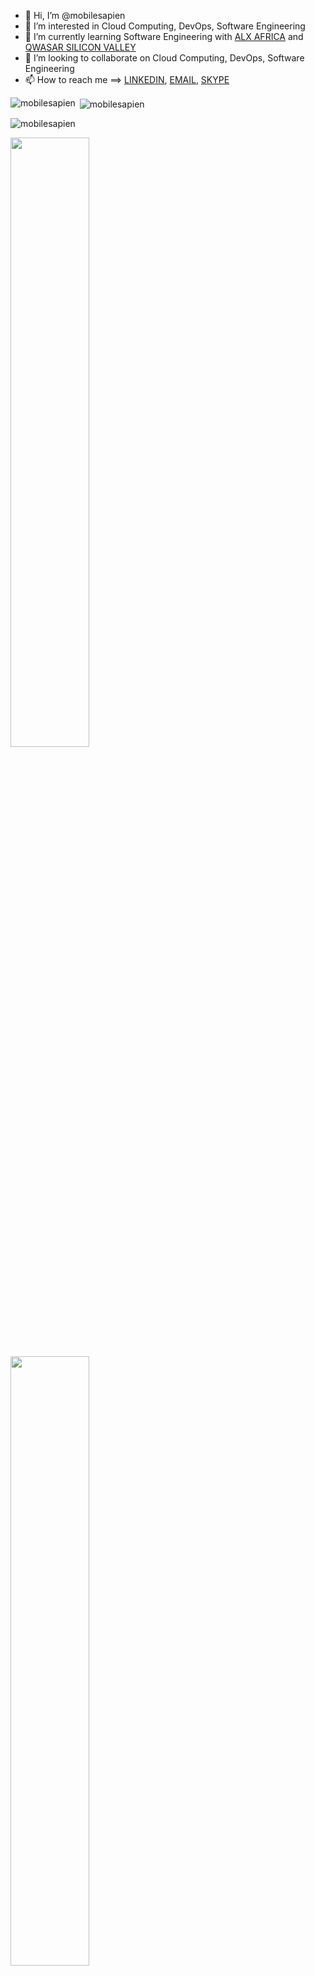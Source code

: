 - 👋 Hi, I’m @mobilesapien
- 👀 I’m interested in Cloud Computing, DevOps, Software Engineering
- 🌱 I’m currently learning Software Engineering with [ALX AFRICA](https://www.alxafrica.com/software-engineering-2022/) and [QWASAR SILICON VALLEY](https://qwasar.io/)
- 💞️ I’m looking to collaborate on Cloud Computing, DevOps, Software Engineering
- 📫 How to reach me ==> [LINKEDIN](https://www.linkedin.com/in/hkmomotayo/), [EMAIL](mailto:kmolatunji@gmail.com), [SKYPE](https://join.skype.com/invite/BugBHXGtctAQ)

<p><img align="left" src="https://github-readme-stats.vercel.app/api/top-langs?username=mobilesapien&show_icons=true&locale=en&layout=compact&theme=radical&title_color=ff3068" alt="mobilesapien" /></p>

<p>&nbsp;<img align="center" src="https://github-readme-stats.vercel.app/api?username=mobilesapien&show_icons=true&locale=en" alt="mobilesapien" /></p>

<p><img align="center" src="https://github-readme-streak-stats.herokuapp.com/?user=mobilesapien&" alt="mobilesapien" /></p>

<a href="https://github.com/mobilesapien"><img width="50%" src="https://github-readme-stats.vercel.app/api?username=mobilesapien&theme=radical&title_color=ff3068"></a>
  <a href="https://github.com/mobilesapien"><img width="50%" src="http://github-readme-streak-stats.herokuapp.com/?user=mobilesapien&theme=radical&date_format=M%20j%5B%2C%20Y%5D&ring=ff3068&fire=ff3068&sideNums=ff3068"></a>

<p align="left">
  <a href="https://github.com/mobilesapien?tab=repositories&sort=stargazers"><img alt="All Repositories" title="All Repositories" src="https://custom-icon-badges.herokuapp.com/badge/-All%20Repos-2962FF?style=for-the-badge&logoColor=white&logo=repo"/></a>
</p>




<!---
mobilesapien/mobilesapien is a ✨ special ✨ repository because its `README.md` (this file) appears on your GitHub profile.
You can click the Preview link to take a look at your changes.
--->
